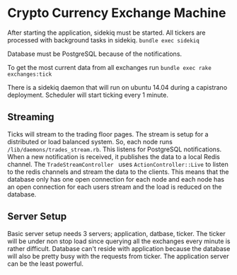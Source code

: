 Crypto Currency Exchange Machine
===

After starting the application, sidekiq must be started.  All tickers are processed with background tasks in sidekiq.  ```bundle exec sidekiq```

Database must be PostgreSQL because of the notifications.

To get the most current data from all exchanges run ```bundle exec rake exchanges:tick```

There is a sidekiq daemon that will run on ubuntu 14.04 during a capistrano deployment.  Scheduler will start ticking every 1 minute.

## Streaming

Ticks will stream to the trading floor pages.  The stream is setup for a distributed or load balanced system.  So, each node runs ```/lib/daemons/trades_stream.rb```.  This listens for PostgreSQL notifications.  When a new notification is received, it publishes the data to a local Redis channel.  The ```TradeStreamController ``` uses ```ActionController::Live``` to listen to the redis channels and stream the data to the clients. This means that the database only has one open connection for each node and each node has an open connection for each users stream and the load is reduced on the database.

## Server Setup

Basic server setup needs 3 servers; application, datbase, ticker.  The ticker will be under non stop load since querying all the exchanges every minute is rather difficult.  Database can't reside with application because the database will also be pretty busy with the requests from ticker.  The application server can be the least powerful.
